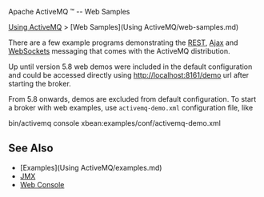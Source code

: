 Apache ActiveMQ ™ -- Web Samples 

[Using ActiveMQ](using-activemq.md) > [Web Samples](Using ActiveMQ/web-samples.md)


There are a few example programs demonstrating the [REST](Connectivity/ProtocolsConnectivity/Protocols/Connectivity/Protocols/rest.md), [Ajax](Connectivity/ajax.md) and [WebSockets](ConnectivityConnectivity/Connectivity/websockets.md) messaging that comes with the ActiveMQ distribution.

Up until version 5.8 web demos were included in the default configuration and could be accessed directly using [http://localhost:8161/demo](http://localhost:8161/demo) url after starting the broker.

From 5.8 onwards, demos are excluded from default configuration. To start a broker with web examples, use `activemq-demo.xml` configuration file, like

bin/activemq console xbean:examples/conf/activemq-demo.xml

See Also
--------

*   [Examples](Using ActiveMQ/examples.md)
*   [JMX](Features/jmx.md)
*   [Web Console](ToolsTools/Tools/web-console.md)

